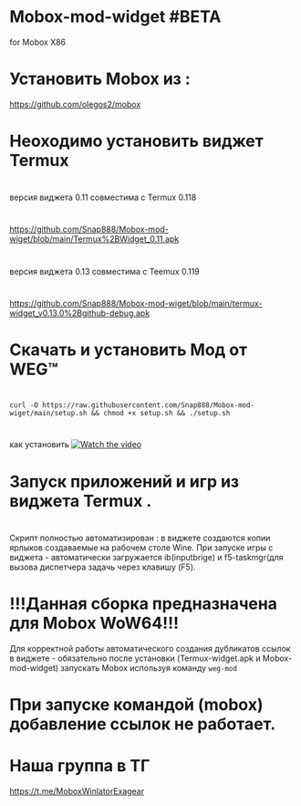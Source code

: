 # Mobox-mod-widget #BETA
for Mobox X86 

#
#
#
# Установить Mobox из :
https://github.com/olegos2/mobox

#
#


# Неоходимо установить виджет Termux
#
версия виджета 0.11 совместима с Termux 0.118
#
https://github.com/Snap888/Mobox-mod-wiget/blob/main/Termux%2BWidget_0.11.apk
#
версия виджета 0.13 совместима с Teemux 0.119
#
https://github.com/Snap888/Mobox-mod-wiget/blob/main/termux-widget_v0.13.0%2Bgithub-debug.apk
#
#



# Скачать и установить Мод от WEG™
#

```
curl -O https://raw.githubusercontent.com/Snap888/Mobox-mod-wiget/main/setup.sh && chmod +x setup.sh && ./setup.sh
```
#
как установить [![Watch the video](https://i.sstatic.net/Vp2cE.png)](https://youtu.be/ujMJyS50XUw?si=kgbJbcYxGDw9FujJ)
#
# Запуск приложений и игр из виджета Termux .
#
Скрипт полностью автоматизирован : в виджете создаются копии ярлыков создаваемые на рабочем столе Wine.
При запуске игры с виджета - автоматически загружается ib(inputbrige) и f5-taskmgr(для вызова диспетчера задачь через клавишу (F5).

# !!!Данная сборка предназначена для Mobox WoW64!!!

Для корректной работы автоматического создания дубликатов ссылок в виджете - обязательно после установки (Termux-widget.apk и Mobox-mod-widget) запускать Mobox используя команду
 ```weg-mod```
# При запуске командой (mobox) добавление ссылок не работает.
#
#
#
#
# Наша группа в ТГ
https://t.me/MoboxWinlatorExagear
